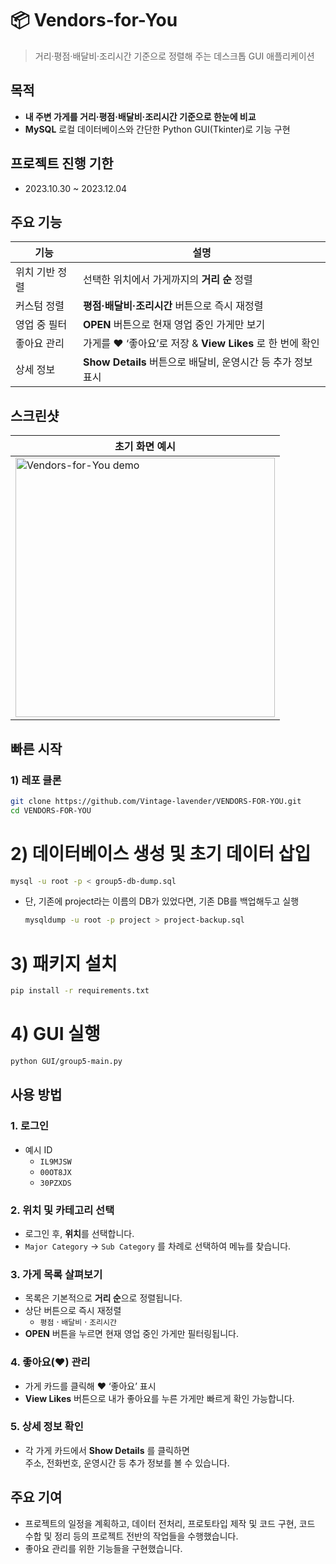 # 📦 Vendors-for-You
> 거리·평점·배달비·조리시간 기준으로 정렬해 주는 데스크톱 GUI 애플리케이션

## 목적
- **내 주변 가게를 거리·평점·배달비·조리시간 기준으로 한눈에 비교**
- **MySQL** 로컬 데이터베이스와 간단한 Python GUI(Tkinter)로 기능 구현

## 프로젝트 진행 기한
- 2023.10.30 ~ 2023.12.04
  
## 주요 기능
| 기능 | 설명 |
|-----|-----|
| 위치 기반 정렬 | 선택한 위치에서 가게까지의 **거리 순** 정렬 |
| 커스텀 정렬 | **평점·배달비·조리시간** 버튼으로 즉시 재정렬 |
| 영업 중 필터 | **OPEN** 버튼으로 현재 영업 중인 가게만 보기 |
| 좋아요 관리 | 가게를 ♥ ‘좋아요’로 저장 & **View Likes** 로 한 번에 확인 |
| 상세 정보 | **Show Details** 버튼으로 배달비, 운영시간 등 추가 정보 표시 |

## 스크린샷
| 초기 화면 예시 |
|---|
| <img width="415" alt="Vendors-for-You demo" src="https://github.com/Vintage-lavender/VENDORS-FOR-YOU/assets/96819499/6bd3870e-0ca7-48d1-8f12-30143d1afe6e"> |

## 빠른 시작

### 1) 레포 클론
```bash
git clone https://github.com/Vintage-lavender/VENDORS-FOR-YOU.git
cd VENDORS-FOR-YOU
```
# 2) 데이터베이스 생성 및 초기 데이터 삽입
```bash
mysql -u root -p < group5-db-dump.sql
```
- 단, 기존에 project라는 이름의 DB가 있었다면, 기존 DB를 백업해두고 실행
  ```bash
  mysqldump -u root -p project > project-backup.sql
  ```

# 3) 패키지 설치
```bash
pip install -r requirements.txt
```
# 4) GUI 실행
```bash
python GUI/group5-main.py
```

## 사용 방법

### 1. 로그인
- 예시 ID  
  - `IL9MJSW`  
  - `00OT8JX`  
  - `30PZXDS`

### 2. 위치 및 카테고리 선택
- 로그인 후, **위치**를 선택합니다.
- `Major Category` → `Sub Category` 를 차례로 선택하여 메뉴를 찾습니다.

### 3. 가게 목록 살펴보기
- 목록은 기본적으로 **거리 순**으로 정렬됩니다.
- 상단 버튼으로 즉시 재정렬  
  - `평점` · `배달비` · `조리시간`
- **OPEN** 버튼을 누르면 현재 영업 중인 가게만 필터링됩니다.

### 4. 좋아요(♥) 관리
- 가게 카드를 클릭해 ♥ ‘좋아요’ 표시
- **View Likes** 버튼으로 내가 좋아요를 누른 가게만 빠르게 확인 가능합니다.

### 5. 상세 정보 확인
- 각 가게 카드에서 **Show Details** 를 클릭하면  
  주소, 전화번호, 운영시간 등 추가 정보를 볼 수 있습니다.

## 주요 기여
- 프로젝트의 일정을 계획하고, 데이터 전처리, 프로토타입 제작 및 코드 구현, 코드 수합 및 정리 등의 프로젝트 전반의 작업들을 수행했습니다.
- 좋아요 관리를 위한 기능들을 구현했습니다.
